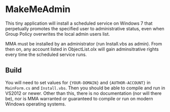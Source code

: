 # MakeMeAdmin
This tiny application will install a scheduled service on Windows 7 that perpetually promotes the specified user to administrative status, even when Group Policy overwrites the local admin users list.

MMA must be installed by an administrator (run Install.vbs as admin). From then on, any account listed in ObjectList.olx will gain adminsitrative rights every time the scheduled service runs.

## Build

You will need to set values for `{YOUR-DOMAIN}` and `{AUTHOR-ACCOUNT}` in `MainForm.cs` and `Install.vbs`. Then you should be able to compile and run in VS2012 or newer. Other than this, there is no documentation (nor will there be), nor is MMA warranted or guaranteed to compile or run on modern Windows operating systems.
